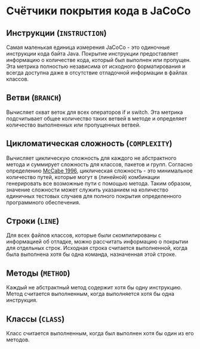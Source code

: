 # Счётчики покрытия кода в JaCoCo

## Инструкции (`INSTRUCTION`)
Самая маленькая единица измерения JaCoCo - это одиночные инструкции кода байта Java. Покрытие инструкции предоставляет информацию о количестве кода, который был выполнен или пропущен. Эта метрика полностью независима от исходного форматирования и всегда доступна даже в отсутствие отладочной информации в файлах классов.

## Ветви (`BRANCH`)
Вычисляет охват веток для всех операторов if и switch. Эта метрика подсчитывает общее количество таких ветвей в методе и определяет количество выполненных или пропущенных ветвей.

## Цикломатическая сложность (`COMPLEXITY`)
Вычисляет циклическую сложность для каждого не абстрактного метода и суммирует сложность для классов, пакетов и групп. Согласно определению [McCabe 1996](http://hissa.nist.gov/HHRFdata/Artifacts/ITLdoc/235/title.htm), циклическая сложность - это минимальное количество путей, которые могут в (линейной) комбинации генерировать все возможные пути с помощью метода. Таким образом, значение сложности может служить указанием на количество единичных тестовых случаев для полного покрытия определенного программного обеспечения.

## Строки (`LINE`)
Для всех файлов классов, которые были скомпилированы с информацией об отладке, можно рассчитать информацию о покрытии для отдельных строк. Исходная строка считается выполненной, когда была выполнена хотя бы одна команда, назначенная этой строке.

## Методы (`METHOD`)
Каждый не абстрактный метод содержит хотя бы одну инструкцию. Метод считается выполненным, когда выполняется хотя бы одна инструкция.

## Классы (`CLASS`)
Класс считается выполненным, когда был выполнен хотя бы один из его методов.